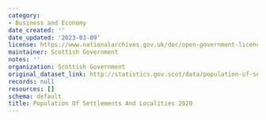 ```yaml
---
category:
- Business and Economy
date_created: ''
date_updated: '2023-03-09'
license: https://www.nationalarchives.gov.uk/doc/open-government-licence/version/3/
maintainer: Scottish Government
notes: ''
organization: Scottish Government
original_dataset_link: http://statistics.gov.scot/data/population-of-settlements-and-localities-2020
records: null
resources: []
schema: default
title: Population Of Settlements And Localities 2020
---
```

